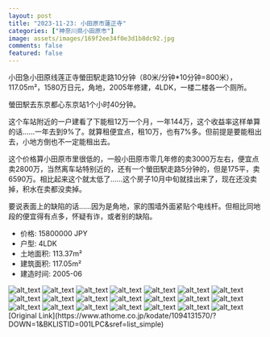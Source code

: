 ```yaml
---
layout: post
title: "2023-11-23: 小田原市蓮正寺"
categories: ["神奈川県小田原市"]
image: assets/images/169f2ee34f0e3d1b8dc92.jpg
comments: false
featured: false
---
```

<p>小田急小田原线莲正寺螢田駅走路10分钟（80米/分钟*10分钟=800米），117.05m²，1580万日元，角地，2005年修建，4LDK，一楼二楼各一个厕所。

螢田駅去东京都心东京站1个小时40分钟。

这个车站附近的一户建看了下能租12万一个月，一年144万，这个收益率这样单算的话……一年去到9%了。就算租便宜点，租10万，也有7%多。但前提是要能租出去，小地方倒也不一定能租出去。

这个价格算小田原市里很低的，一般小田原市零几年修的卖3000万左右，便宜点卖2800万，当然离车站特别近的，还有一个螢田駅走路5分钟的，但是175平，卖6590万。相比起来这个就太低了……这个房子10月中旬就挂出来了，现在还没卖掉，积水在卖都没卖掉。

要说表面上的缺陷的话……因为是角地，家的围墙外面紧贴个电线杆。但相比同地段的便宜得有点多，怀疑有诈，或者别的缺陷。</p>

* 价格: 15800000 JPY
* 户型: 4LDK
* 土地面积: 113.37m²
* 建筑面积: 117.05m²
* 建造时间: 2005-06


<div class="scroll-container"><img src="/assets/images/e50cfdc400cd1659a357a.jpg" alt="alt_text"/>
<img src="/assets/images/b29093cf5262edbe590b3.jpg" alt="alt_text"/>
<img src="/assets/images/8b1a8a15fa391ae06bcae.jpg" alt="alt_text"/>
<img src="/assets/images/71e40d4baec6b93ecd9ec.jpg" alt="alt_text"/>
<img src="/assets/images/253758a5f2756eb95c9e3.jpg" alt="alt_text"/>
<img src="/assets/images/0e740812356bdab6fed4f.jpg" alt="alt_text"/>
<img src="/assets/images/4f84da8b5d9f823d703ab.jpg" alt="alt_text"/>
<img src="/assets/images/641a1322c1df80ef1c9c4.jpg" alt="alt_text"/>
<img src="/assets/images/3794a7567f745754b28b3.jpg" alt="alt_text"/>
<img src="/assets/images/0458c38fa610087d79b5e.jpg" alt="alt_text"/>
<img src="/assets/images/4009bbb232c8e2b426a55.jpg" alt="alt_text"/>
<img src="/assets/images/8c8d091c17bae9098c3e6.jpg" alt="alt_text"/>
<img src="/assets/images/7f4b9d43d06e9a1e99844.jpg" alt="alt_text"/>
<img src="/assets/images/0af2b93380046173f4bb3.jpg" alt="alt_text"/>
<img src="/assets/images/63597b61051c416f7c969.jpg" alt="alt_text"/>
<img src="/assets/images/9521f102311c107add997.jpg" alt="alt_text"/>
<img src="/assets/images/a86f606b58358a4fe8b2a.jpg" alt="alt_text"/>
<img src="/assets/images/702891786fd2fbcdd8944.jpg" alt="alt_text"/>
<img src="/assets/images/a9b963aa3717fd0b34995.jpg" alt="alt_text"/>
<img src="/assets/images/531c052637732514dc2db.jpg" alt="alt_text"/>
<img src="/assets/images/8974f5b5d3c07db4579d6.jpg" alt="alt_text"/></div>
[Original Link](https://www.athome.co.jp/kodate/1094131570/?DOWN=1&BKLISTID=001LPC&sref=list_simple)